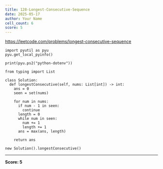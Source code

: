 ```yaml
---
title: 128-Longest-Consecutive-Sequence
date: 2025-05-17
author: Your Name
cell_count: 6
score: 5
---
```


https://leetcode.com/problems/longest-consecutive-sequence


```
import pyutil as pyu
pyu.get_local_pyinfo()
```


```
print(pyu.ps2("python-dotenv"))
```


```
from typing import List
```


```
class Solution:
  def longestConsecutive(self, nums: List[int]) -> int:
    ans = 0
    seen = set(nums)

    for num in nums:
      if num - 1 in seen:
        continue
      length = 0
      while num in seen:
        num += 1
        length += 1
      ans = max(ans, length)

    return ans
```


```
new Solution().longestConsecutive()
```


---
**Score: 5**